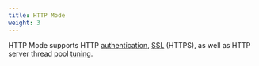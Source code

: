 ```yaml
---
title: HTTP Mode
weight: 3
---
```


HTTP Mode supports HTTP [authentication](authentication), [SSL](ssl) (HTTPS), as well as HTTP server thread pool [tuning](misc).
